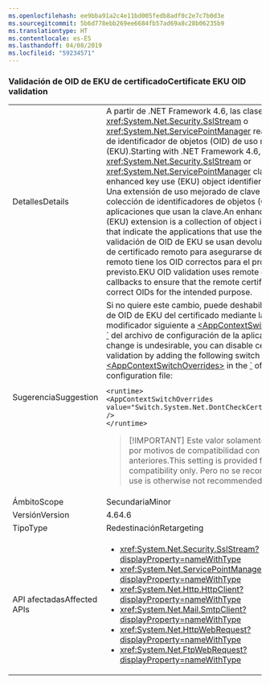 ```yaml
---
ms.openlocfilehash: ee9bba91a2c4e11bd005fedb8adf0c2e7c7b0d3e
ms.sourcegitcommit: 5b6d778ebb269ee6684fb57ad69a8c28b06235b9
ms.translationtype: HT
ms.contentlocale: es-ES
ms.lasthandoff: 04/08/2019
ms.locfileid: "59234571"
---
```

### <a name="certificate-eku-oid-validation"></a><span data-ttu-id="2272d-101">Validación de OID de EKU de certificado</span><span class="sxs-lookup"><span data-stu-id="2272d-101">Certificate EKU OID validation</span></span>

|   |   |
|---|---|
|<span data-ttu-id="2272d-102">Detalles</span><span class="sxs-lookup"><span data-stu-id="2272d-102">Details</span></span>|<span data-ttu-id="2272d-103">A partir de .NET Framework 4.6, las clases <xref:System.Net.Security.SslStream> o <xref:System.Net.ServicePointManager> realizan la validación de identificador de objetos (OID) de uso mejorado de clave (EKU).</span><span class="sxs-lookup"><span data-stu-id="2272d-103">Starting with .NET Framework 4.6, the <xref:System.Net.Security.SslStream> or <xref:System.Net.ServicePointManager> classes perform enhanced key use (EKU) object identifier (OID) validation.</span></span> <span data-ttu-id="2272d-104">Una extensión de uso mejorado de clave (EKU) es una colección de identificadores de objetos (OID) que indica las aplicaciones que usan la clave.</span><span class="sxs-lookup"><span data-stu-id="2272d-104">An enhanced key usage (EKU) extension is a collection of object identifiers (OIDs) that indicate the applications that use the key.</span></span> <span data-ttu-id="2272d-105">En la validación de OID de EKU se usan devoluciones de llamada de certificado remoto para asegurarse de que el certificado remoto tiene los OID correctos para el propósito previsto.</span><span class="sxs-lookup"><span data-stu-id="2272d-105">EKU OID validation uses remote certificate callbacks to ensure that the remote certificate has the correct OIDs for the intended purpose.</span></span>|
|<span data-ttu-id="2272d-106">Sugerencia</span><span class="sxs-lookup"><span data-stu-id="2272d-106">Suggestion</span></span>|<span data-ttu-id="2272d-107">Si no quiere este cambio, puede deshabilitar la validación de OID de EKU del certificado mediante la adición del modificador siguiente a [\<AppContextSwitchOverrides>](~/docs/framework/configure-apps/file-schema/runtime/appcontextswitchoverrides-element.md) a la [\`](~/docs/framework/configure-apps/file-schema/runtime/runtime-element.md) del archivo de configuración de la aplicación:</span><span class="sxs-lookup"><span data-stu-id="2272d-107">If this change is undesirable, you can disable certificate EKU OID validation by adding the following switch to the [\<AppContextSwitchOverrides>](~/docs/framework/configure-apps/file-schema/runtime/appcontextswitchoverrides-element.md) in the [\`](~/docs/framework/configure-apps/file-schema/runtime/runtime-element.md) of your app configuration file:</span></span><pre><code class="lang-xml">&lt;runtime&gt;&#13;&#10;&lt;AppContextSwitchOverrides&#13;&#10;value=&quot;Switch.System.Net.DontCheckCertificateEKUs=true&quot; /&gt;&#13;&#10;&lt;/runtime&gt;&#13;&#10;</code></pre> <blockquote> [!IMPORTANT] <span data-ttu-id="2272d-108">Este valor solamente se proporciona por motivos de compatibilidad con versiones anteriores.</span><span class="sxs-lookup"><span data-stu-id="2272d-108">This setting is provided for backward compatibility only.</span></span> <span data-ttu-id="2272d-109">Pero no se recomienda su uso.</span><span class="sxs-lookup"><span data-stu-id="2272d-109">Its use is otherwise not recommended.</span></span></blockquote> |
|<span data-ttu-id="2272d-110">Ámbito</span><span class="sxs-lookup"><span data-stu-id="2272d-110">Scope</span></span>|<span data-ttu-id="2272d-111">Secundaria</span><span class="sxs-lookup"><span data-stu-id="2272d-111">Minor</span></span>|
|<span data-ttu-id="2272d-112">Versión</span><span class="sxs-lookup"><span data-stu-id="2272d-112">Version</span></span>|<span data-ttu-id="2272d-113">4.6</span><span class="sxs-lookup"><span data-stu-id="2272d-113">4.6</span></span>|
|<span data-ttu-id="2272d-114">Tipo</span><span class="sxs-lookup"><span data-stu-id="2272d-114">Type</span></span>|<span data-ttu-id="2272d-115">Redestinación</span><span class="sxs-lookup"><span data-stu-id="2272d-115">Retargeting</span></span>|
|<span data-ttu-id="2272d-116">API afectadas</span><span class="sxs-lookup"><span data-stu-id="2272d-116">Affected APIs</span></span>|<ul><li><xref:System.Net.Security.SslStream?displayProperty=nameWithType></li><li><xref:System.Net.ServicePointManager?displayProperty=nameWithType></li><li><xref:System.Net.Http.HttpClient?displayProperty=nameWithType></li><li><xref:System.Net.Mail.SmtpClient?displayProperty=nameWithType></li><li><xref:System.Net.HttpWebRequest?displayProperty=nameWithType></li><li><xref:System.Net.FtpWebRequest?displayProperty=nameWithType></li></ul>|
